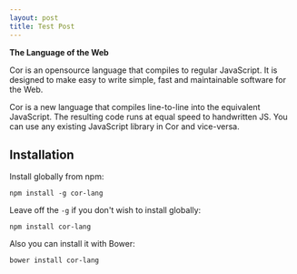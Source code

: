 ```yaml
---
layout: post
title: Test Post
---
```


**The Language of the Web**

Cor is an opensource language that compiles to regular JavaScript. It is designed to make easy to write simple, fast and maintainable software for the Web.

Cor is a new language that compiles line-to-line into the equivalent JavaScript. The resulting code runs at equal speed to handwritten JS. You can use any existing JavaScript library in Cor and vice-versa.


## Installation

Install globally from npm:
```
npm install -g cor-lang
```

Leave off the `-g` if you don't wish to install globally:
```
npm install cor-lang
```

Also you can install it with Bower:
```
bower install cor-lang
```